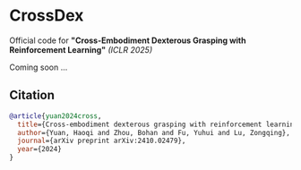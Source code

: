 # CrossDex
Official code for **"Cross-Embodiment Dexterous Grasping with Reinforcement Learning"** *(ICLR 2025)*

Coming soon ...

## Citation
```bibtex
@article{yuan2024cross,
  title={Cross-embodiment dexterous grasping with reinforcement learning},
  author={Yuan, Haoqi and Zhou, Bohan and Fu, Yuhui and Lu, Zongqing},
  journal={arXiv preprint arXiv:2410.02479},
  year={2024}
}
```
